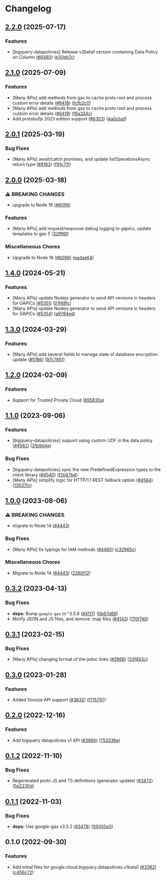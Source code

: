 # Changelog

## [2.2.0](https://github.com/googleapis/google-cloud-node/compare/bigquery-datapolicies-v2.1.0...bigquery-datapolicies-v2.2.0) (2025-07-17)


### Features

* [bigquery-datapolicies] Release v2beta1 version containing Data Policy on Column ([#6480](https://github.com/googleapis/google-cloud-node/issues/6480)) ([e30eb7c](https://github.com/googleapis/google-cloud-node/commit/e30eb7c9ca1a668d02aa46e7197ac21414e8250f))

## [2.1.0](https://github.com/googleapis/google-cloud-node/compare/bigquery-datapolicies-v2.0.1...bigquery-datapolicies-v2.1.0) (2025-07-09)


### Features

* [Many APIs] add methods from gax to cache proto root and process custom error details ([#6418](https://github.com/googleapis/google-cloud-node/issues/6418)) ([fcfb2c0](https://github.com/googleapis/google-cloud-node/commit/fcfb2c018539983a8ce32205a2ea9e99ef28e88a))
* [Many APIs] add methods from gax to cache proto root and process custom error details ([#6419](https://github.com/googleapis/google-cloud-node/issues/6419)) ([f8a324c](https://github.com/googleapis/google-cloud-node/commit/f8a324ca5c3bc0f730e4ed67d9407c44f2414936))
* Add protobufjs 2023 edition support ([#6303](https://github.com/googleapis/google-cloud-node/issues/6303)) ([4a0cba1](https://github.com/googleapis/google-cloud-node/commit/4a0cba1e41a9aeb9c15ad31487ef013c8277cfef))

## [2.0.1](https://github.com/googleapis/google-cloud-node/compare/bigquery-datapolicies-v2.0.0...bigquery-datapolicies-v2.0.1) (2025-03-19)


### Bug Fixes

* [Many APIs] await/catch promises, and update listOperationsAsync return type ([#6183](https://github.com/googleapis/google-cloud-node/issues/6183)) ([f91c71f](https://github.com/googleapis/google-cloud-node/commit/f91c71f71c7a08ac17a15b7bb2233cbc041ee69b))

## [2.0.0](https://github.com/googleapis/google-cloud-node/compare/bigquery-datapolicies-v1.4.0...bigquery-datapolicies-v2.0.0) (2025-03-18)


### ⚠ BREAKING CHANGES

* upgrade to Node 18 ([#6096](https://github.com/googleapis/google-cloud-node/issues/6096))

### Features

* [Many APIs] add request/response debug logging to gapics, update templates to gax 5  ([32fff6f](https://github.com/googleapis/google-cloud-node/commit/32fff6f5e36a33729591a9ba531cc5de07f046cc))


### Miscellaneous Chores

* Upgrade to Node 18 ([#6096](https://github.com/googleapis/google-cloud-node/issues/6096)) ([eadae64](https://github.com/googleapis/google-cloud-node/commit/eadae64d54e07aa2c65097ea52e65008d4e87436))

## [1.4.0](https://github.com/googleapis/google-cloud-node/compare/bigquery-datapolicies-v1.3.0...bigquery-datapolicies-v1.4.0) (2024-05-21)


### Features

* [Many APIs] update Nodejs generator to send API versions in headers for GAPICs ([#5351](https://github.com/googleapis/google-cloud-node/issues/5351)) ([01f48fc](https://github.com/googleapis/google-cloud-node/commit/01f48fce63ec4ddf801d59ee2b8c0db9f6fb8372))
* [Many APIs] update Nodejs generator to send API versions in headers for GAPICs ([#5354](https://github.com/googleapis/google-cloud-node/issues/5354)) ([a9784ed](https://github.com/googleapis/google-cloud-node/commit/a9784ed3db6ee96d171762308bbbcd57390b6866))

## [1.3.0](https://github.com/googleapis/google-cloud-node/compare/bigquery-datapolicies-v1.2.0...bigquery-datapolicies-v1.3.0) (2024-03-29)


### Features

* [Many APIs] add several fields to manage state of database encryption update ([#5186](https://github.com/googleapis/google-cloud-node/issues/5186)) ([97c7951](https://github.com/googleapis/google-cloud-node/commit/97c7951481ef70d8f49c3d218f7c22ce00df9174))

## [1.2.0](https://github.com/googleapis/google-cloud-node/compare/bigquery-datapolicies-v1.1.0...bigquery-datapolicies-v1.2.0) (2024-02-09)


### Features

* Support for Trusted Private Cloud ([895830a](https://github.com/googleapis/google-cloud-node/commit/895830a3ef91666c30a96a7f68bd4cd1f582d58d))

## [1.1.0](https://github.com/googleapis/google-cloud-node/compare/bigquery-datapolicies-v1.0.0...bigquery-datapolicies-v1.1.0) (2023-09-06)


### Features

* [bigquery-datapolicies] support using custom UDF in the data policy ([#4582](https://github.com/googleapis/google-cloud-node/issues/4582)) ([31b9d4e](https://github.com/googleapis/google-cloud-node/commit/31b9d4ecaee09d48db28bbcedbaee9a6d1a7e7b2))


### Bug Fixes

* [bigquery-datapolicies] sync the new PredefinedExpression types to the client library ([#4540](https://github.com/googleapis/google-cloud-node/issues/4540)) ([f2b87b4](https://github.com/googleapis/google-cloud-node/commit/f2b87b4581e28bdf5a6d144076f2809e00c8abc9))
* [Many APIs] simplify logic for HTTP/1.1 REST fallback option ([#4584](https://github.com/googleapis/google-cloud-node/issues/4584)) ([13537fc](https://github.com/googleapis/google-cloud-node/commit/13537fcd6e3c552199d5057daf3b00c24033c908))

## [1.0.0](https://github.com/googleapis/google-cloud-node/compare/bigquery-datapolicies-v0.3.2...bigquery-datapolicies-v1.0.0) (2023-08-06)


### ⚠ BREAKING CHANGES

* migrate to Node 14 ([#4443](https://github.com/googleapis/google-cloud-node/issues/4443))

### Bug Fixes

* [Many APIs] fix typings for IAM methods ([#4460](https://github.com/googleapis/google-cloud-node/issues/4460)) ([c32965c](https://github.com/googleapis/google-cloud-node/commit/c32965c0c4a5975ba37371ecd819d9cffb080aa5))


### Miscellaneous Chores

* Migrate to Node 14 ([#4443](https://github.com/googleapis/google-cloud-node/issues/4443)) ([2260f12](https://github.com/googleapis/google-cloud-node/commit/2260f12543d171bda95345e53475f5f0fdc45770))

## [0.3.2](https://github.com/googleapis/google-cloud-node/compare/bigquery-datapolicies-v0.3.1...bigquery-datapolicies-v0.3.2) (2023-04-13)


### Bug Fixes

* **deps:** Bump `google-gax` to ^3.5.8 ([#4117](https://github.com/googleapis/google-cloud-node/issues/4117)) ([0b67d88](https://github.com/googleapis/google-cloud-node/commit/0b67d883963643ce1b4f6d2ccd3e8d37adf6e029))
* Minify JSON and JS files, and remove .map files ([#4143](https://github.com/googleapis/google-cloud-node/issues/4143)) ([170f7d5](https://github.com/googleapis/google-cloud-node/commit/170f7d57b8fd344d182a8e758867b8124722eebc))

## [0.3.1](https://github.com/googleapis/google-cloud-node/compare/bigquery-datapolicies-v0.3.0...bigquery-datapolicies-v0.3.1) (2023-02-15)


### Bug Fixes

* [Many APIs] changing format of the jsdoc links ([#3986](https://github.com/googleapis/google-cloud-node/issues/3986)) ([20f493c](https://github.com/googleapis/google-cloud-node/commit/20f493c94f7d6626d932b2610e00cbdd5df55f22))

## [0.3.0](https://github.com/googleapis/google-cloud-node/compare/bigquery-datapolicies-v0.2.0...bigquery-datapolicies-v0.3.0) (2023-01-28)


### Features

* Added Snooze API support ([#3832](https://github.com/googleapis/google-cloud-node/issues/3832)) ([f715797](https://github.com/googleapis/google-cloud-node/commit/f715797a46cdd2bf4dffc1a82378986941fd6d79))

## [0.2.0](https://github.com/googleapis/google-cloud-node/compare/bigquery-datapolicies-v0.1.2...bigquery-datapolicies-v0.2.0) (2022-12-16)


### Features

* Add bigquery datapolicies v1 API ([#3690](https://github.com/googleapis/google-cloud-node/issues/3690)) ([752036e](https://github.com/googleapis/google-cloud-node/commit/752036e6b721808c6a106145fe248282e56fc324))

## [0.1.2](https://github.com/googleapis/google-cloud-node/compare/bigquery-datapolicies-v0.1.1...bigquery-datapolicies-v0.1.2) (2022-11-10)


### Bug Fixes

* Regenerated proto JS and TS definitions (generator update) ([#3472](https://github.com/googleapis/google-cloud-node/issues/3472)) ([5e2230d](https://github.com/googleapis/google-cloud-node/commit/5e2230dfc4302bb2ac9628ff4200eb46509e103d))

## [0.1.1](https://github.com/googleapis/google-cloud-node/compare/bigquery-datapolicies-v0.1.0...bigquery-datapolicies-v0.1.1) (2022-11-03)


### Bug Fixes

* **deps:** Use google-gax v3.5.2 ([#3478](https://github.com/googleapis/google-cloud-node/issues/3478)) ([09305e0](https://github.com/googleapis/google-cloud-node/commit/09305e06548b89dc17bb3d3167e2d1e69588caa4))

## 0.1.0 (2022-09-30)


### Features

* Add initial files for google.cloud.bigquery.datapolicies.v1beta1 ([#3362](https://github.com/googleapis/google-cloud-node/issues/3362)) ([c456c72](https://github.com/googleapis/google-cloud-node/commit/c456c7225ed77862cd281e977db8267edb9fd506))
